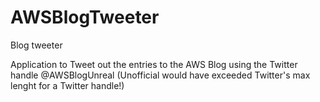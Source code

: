 # AWSBlogTweeter
Blog tweeter

Application to Tweet out the entries to the AWS Blog using the Twitter handle @AWSBlogUnreal (Unofficial would have exceeded Twitter's max lenght for a Twitter handle!)
